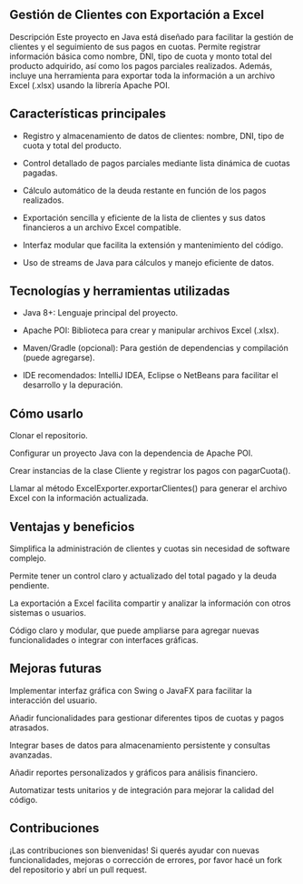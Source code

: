Gestión de Clientes con Exportación a Excel
--
Descripción
Este proyecto en Java está diseñado para facilitar la gestión de clientes y el seguimiento de sus pagos en cuotas. Permite registrar información básica como nombre, DNI, tipo de cuota y monto total del producto adquirido, así como los pagos parciales realizados. Además, incluye una herramienta para exportar toda la información a un archivo Excel (.xlsx) usando la librería Apache POI.

Características principales
-
* Registro y almacenamiento de datos de clientes: nombre, DNI, tipo de cuota y total del producto.

* Control detallado de pagos parciales mediante lista dinámica de cuotas pagadas.

* Cálculo automático de la deuda restante en función de los pagos realizados.

* Exportación sencilla y eficiente de la lista de clientes y sus datos financieros a un archivo Excel compatible.

* Interfaz modular que facilita la extensión y mantenimiento del código.

* Uso de streams de Java para cálculos y manejo eficiente de datos.

Tecnologías y herramientas utilizadas
-
* Java 8+: Lenguaje principal del proyecto.

* Apache POI: Biblioteca para crear y manipular archivos Excel (.xlsx).

* Maven/Gradle (opcional): Para gestión de dependencias y compilación (puede agregarse).

* IDE recomendados: IntelliJ IDEA, Eclipse o NetBeans para facilitar el desarrollo y la depuración.

Cómo usarlo
-
Clonar el repositorio.

Configurar un proyecto Java con la dependencia de Apache POI.

Crear instancias de la clase Cliente y registrar los pagos con pagarCuota().

Llamar al método ExcelExporter.exportarClientes() para generar el archivo Excel con la información actualizada.

Ventajas y beneficios
-
Simplifica la administración de clientes y cuotas sin necesidad de software complejo.

Permite tener un control claro y actualizado del total pagado y la deuda pendiente.

La exportación a Excel facilita compartir y analizar la información con otros sistemas o usuarios.

Código claro y modular, que puede ampliarse para agregar nuevas funcionalidades o integrar con interfaces gráficas.

Mejoras futuras
-
Implementar interfaz gráfica con Swing o JavaFX para facilitar la interacción del usuario.

Añadir funcionalidades para gestionar diferentes tipos de cuotas y pagos atrasados.

Integrar bases de datos para almacenamiento persistente y consultas avanzadas.

Añadir reportes personalizados y gráficos para análisis financiero.

Automatizar tests unitarios y de integración para mejorar la calidad del código.

Contribuciones
-
¡Las contribuciones son bienvenidas! Si querés ayudar con nuevas funcionalidades, mejoras o corrección de errores, por favor hacé un fork del repositorio y abrí un pull request.